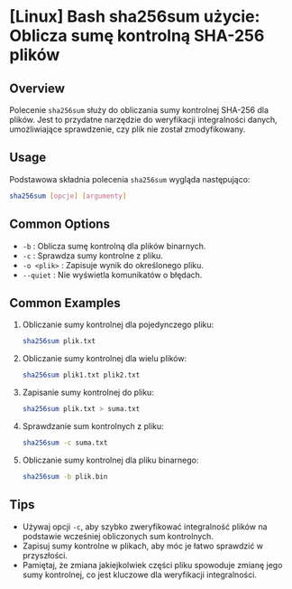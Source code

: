# [Linux] Bash sha256sum użycie: Oblicza sumę kontrolną SHA-256 plików

## Overview
Polecenie `sha256sum` służy do obliczania sumy kontrolnej SHA-256 dla plików. Jest to przydatne narzędzie do weryfikacji integralności danych, umożliwiające sprawdzenie, czy plik nie został zmodyfikowany.

## Usage
Podstawowa składnia polecenia `sha256sum` wygląda następująco:

```bash
sha256sum [opcje] [argumenty]
```

## Common Options
- `-b` : Oblicza sumę kontrolną dla plików binarnych.
- `-c` : Sprawdza sumy kontrolne z pliku.
- `-o <plik>` : Zapisuje wynik do określonego pliku.
- `--quiet` : Nie wyświetla komunikatów o błędach.

## Common Examples
1. Obliczanie sumy kontrolnej dla pojedynczego pliku:
   ```bash
   sha256sum plik.txt
   ```

2. Obliczanie sumy kontrolnej dla wielu plików:
   ```bash
   sha256sum plik1.txt plik2.txt
   ```

3. Zapisanie sumy kontrolnej do pliku:
   ```bash
   sha256sum plik.txt > suma.txt
   ```

4. Sprawdzanie sum kontrolnych z pliku:
   ```bash
   sha256sum -c suma.txt
   ```

5. Obliczanie sumy kontrolnej dla pliku binarnego:
   ```bash
   sha256sum -b plik.bin
   ```

## Tips
- Używaj opcji `-c`, aby szybko zweryfikować integralność plików na podstawie wcześniej obliczonych sum kontrolnych.
- Zapisuj sumy kontrolne w plikach, aby móc je łatwo sprawdzić w przyszłości.
- Pamiętaj, że zmiana jakiejkolwiek części pliku spowoduje zmianę jego sumy kontrolnej, co jest kluczowe dla weryfikacji integralności.